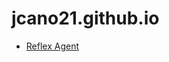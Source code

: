 # jcano21.github.io

- [Reflex Agent](https://github.com/jcano21/jcano21.github.io/blob/main/reflex_agent.html)
